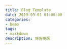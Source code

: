 ```yaml
---
title: Blog Template
date: 2019-09-01 01:00:00
categories:
- Demo
tags:
- markdown
description: 博客模版
---
```


